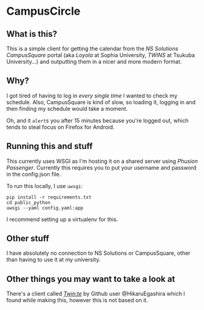 # CampusCircle

## What is this?

This is a simple client for getting the calendar from the _NS Solutions CampusSquare_ portal (aka _Loyola_ at Sophia University, _TWINS_ at Tsukuba University...) and outputting them in a nicer and more modern format.

## Why?

I got tired of having to log in _every single time_ I wanted to check my schedule. Also, CampusSquare is kind of slow, so loading it, logging in and then finding my schedule would take a moment.

Oh, and it `alert`s you after 15 minutes because you're logged out, which tends to steal focus on Firefox for Android.

## Running this and stuff

This currently uses WSGI as I'm hosting it on a shared server using _Phusion Passenger_.
Currently this requires you to put your username and password in the config.json file.

To run this locally, I use `uwsgi`:

```
pip install -r requirements.txt
cd public_python
uwsgi --yaml config.yaml:app
```
I recommend setting up a virtualenv for this.

## Other stuff

I have absolutely no connection to NS Solutions or CampusSquare, other than having to use it at my university.

## Other things you may want to take a look at

There's a client called [_Twin:te_](https://github.com/HikaruEgashira/twinte_frontend) by Github user @HikaruEgashira which I found while making this, however this is not based on it.
